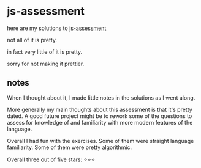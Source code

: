# js-assessment

here are my solutions to [js-assessment](https://github.com/rmurphey/js-assessment)

not all of it is pretty.

in fact very little of it is pretty.

sorry for not making it prettier.

## notes

When I thought about it, I made little notes in the solutions as I went along.

More generally my main thoughts about this assessment is that it's pretty dated. A good future project might be to rework some of the questions to assess for knowledge of and familiarity with more modern features of the language.

Overall I had fun with the exercises. Some of them were straight language familiarity. Some of them were pretty algorithmic.

Overall three out of five stars: ⭐️⭐️⭐️
